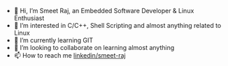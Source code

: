 - 👋 Hi, I’m Smeet Raj, an Embedded Software Developer & Linux Enthusiast
- 👀 I’m interested in C/C++, Shell Scripting and almost anything related to Linux
- 🌱 I’m currently learning GIT
- 💞️ I’m looking to collaborate on learning almost anything
- 📫 How to reach me [linkedin/smeet-raj](https://www.linkedin.com/in/smeet-raj/)

<!---
developerAhead/developerAhead is a ✨ special ✨ repository because its `README.md` (this file) appears on your GitHub profile.
You can click the Preview link to take a look at your changes.
--->
